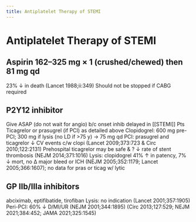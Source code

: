```yaml
---
title: Antiplatelet Therapy of STEMI
---
```

# Antiplatelet Therapy of STEMI

## Aspirin 162–325 mg × 1 (crushed/chewed) then 81 mg qd
23% ↓ in death (Lancet 1988;ii:349)
Should not be stopped if CABG required
## P2Y12 inhibitor
Give ASAP (do not wait for angio) b/c onset inhib delayed in [[STEMI]] Pts
Ticagrelor or prasugrel (if PCI) as detailed above
Clopidogrel: 600 mg pre-PCI; 300 mg if lysis (no LD if >75 y) → 75 mg qd
PCI: prasugrel and ticagrelor ↓ CV events c/w clopi (Lancet 2009;373:723 & Circ 2010;122:2131)
Prehospital ticagrelor may be safe & ? ↓ rate of stent thrombosis (NEJM 2014;371:1016)
Lysis: clopidogrel 41% ↑ in patency, 7% ↓ mort, no Δ major bleed or ICH (NEJM 2005;352:1179; Lancet 2005;366:1607); no data for pras or ticag w/ lytic
## GP IIb/IIIa inhibitors
abciximab, eptifibatide, tirofiban
Lysis: no indication (Lancet 2001;357:1905)
Peri-PCI: 60% ↓ D/MI/UR (NEJM 2001;344:1895)
(Circ 2013;127:529; NEJM 2021;384:452; JAMA 2021;325:1545)
